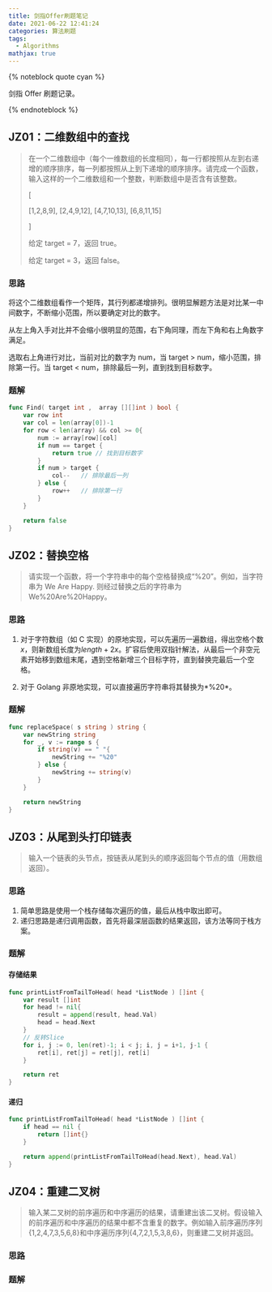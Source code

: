 ```yaml
---
title: 剑指Offer刷题笔记
date: 2021-06-22 12:41:24
categories: 算法刷题
tags:
  - Algorithms
mathjax: true
---
```


{% noteblock quote cyan %}

剑指 Offer 刷题记录。

{% endnoteblock %}

<!-- more -->

## JZ01：二维数组中的查找

> 在一个二维数组中（每个一维数组的长度相同），每一行都按照从左到右递增的顺序排序，每一列都按照从上到下递增的顺序排序。请完成一个函数，输入这样的一个二维数组和一个整数，判断数组中是否含有该整数。
>
> [
>
> [1,2,8,9],
> [2,4,9,12],
> [4,7,10,13],
> [6,8,11,15]
>
> ]
>
> 给定 target = 7，返回 true。
>
> 给定 target = 3，返回 false。

### 思路

将这个二维数组看作一个矩阵，其行列都递增排列。很明显解题方法是对比某一中间数字，不断缩小范围，所以要确定对比的数字。

从左上角入手对比并不会缩小很明显的范围，右下角同理，而左下角和右上角数字满足。

选取右上角进行对比，当前对比的数字为 num，当 target > num，缩小范围，排除第一行。当 target < num，排除最后一列，直到找到目标数字。

### 题解

```go
func Find( target int ,  array [][]int ) bool {
    var row int
    var col = len(array[0])-1
    for row < len(array) && col >= 0{
        num := array[row][col]
        if num == target {
            return true	// 找到目标数字
        }
        if num > target {
            col--	// 排除最后一列
        } else {
            row++	// 排除第一行
        }
    }

    return false
}
```

## JZ02：替换空格

> 请实现一个函数，将一个字符串中的每个空格替换成“%20”。例如，当字符串为 We Are Happy. 则经过替换之后的字符串为 We%20Are%20Happy。

### 思路

1. 对于字符数组（如 C 实现）的原地实现，可以先遍历一遍数组，得出空格个数$x$，则新数组长度为$length+2x$。扩容后使用双指针解法，从最后一个非空元素开始移到数组末尾，遇到空格新增三个目标字符，直到替换完最后一个空格。

2. 对于 Golang 非原地实现，可以直接遍历字符串将其替换为*%20*。

### 题解

```go
func replaceSpace( s string ) string {
    var newString string
    for _, v := range s {
        if string(v) == " "{
            newString += "%20"
        } else {
            newString += string(v)
        }
    }

    return newString
}
```

## JZ03：从尾到头打印链表

> 输入一个链表的头节点，按链表从尾到头的顺序返回每个节点的值（用数组返回）。

### 思路

1. 简单思路是使用一个栈存储每次遍历的值，最后从栈中取出即可。
2. 递归思路是递归调用函数，首先将最深层函数的结果返回，该方法等同于栈方案。

### 题解

#### 存储结果

```go
func printListFromTailToHead( head *ListNode ) []int {
    var result []int
    for head != nil{
        result = append(result, head.Val)
        head = head.Next
    }
    // 反转Slice
    for i, j := 0, len(ret)-1; i < j; i, j = i+1, j-1 {
        ret[i], ret[j] = ret[j], ret[i]
    }

    return ret
}
```

#### 递归

```go
func printListFromTailToHead( head *ListNode ) []int {
	if head == nil {
        return []int{}
    }

    return append(printListFromTailToHead(head.Next), head.Val)
}
```

## JZ04：重建二叉树

> 输入某二叉树的前序遍历和中序遍历的结果，请重建出该二叉树。假设输入的前序遍历和中序遍历的结果中都不含重复的数字。例如输入前序遍历序列{1,2,4,7,3,5,6,8}和中序遍历序列{4,7,2,1,5,3,8,6}，则重建二叉树并返回。

### 思路

### 题解

